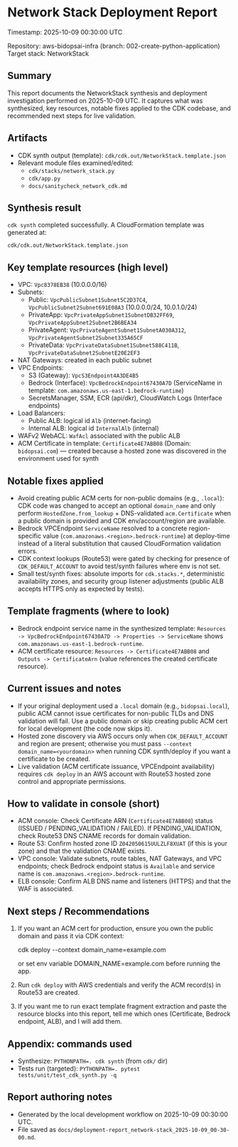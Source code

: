 # Network Stack Deployment Report

Timestamp: 2025-10-09 00:30:00 UTC

Repository: aws-bidopsai-infra (branch: 002-create-python-application)
Target stack: NetworkStack

Summary
-------
This report documents the NetworkStack synthesis and deployment investigation performed on 2025-10-09 UTC. It captures what was synthesized, key resources, notable fixes applied to the CDK codebase, and recommended next steps for live validation.

Artifacts
---------
- CDK synth output (template): `cdk/cdk.out/NetworkStack.template.json`
- Relevant module files examined/edited:
  - `cdk/stacks/network_stack.py`
  - `cdk/app.py`
  - `docs/sanitycheck_network_cdk.md`

Synthesis result
----------------
`cdk synth` completed successfully. A CloudFormation template was generated at:

`cdk/cdk.out/NetworkStack.template.json`

Key template resources (high level)
----------------------------------
- VPC: `Vpc8378EB38` (10.0.0.0/16)
- Subnets:
  - Public: `VpcPublicSubnet1Subnet5C2D37C4`, `VpcPublicSubnet2Subnet691E08A3` (10.0.0.0/24, 10.0.1.0/24)
  - PrivateApp: `VpcPrivateAppSubnet1SubnetDB32FF69`, `VpcPrivateAppSubnet2Subnet2B6BEA34`
  - PrivateAgent: `VpcPrivateAgentSubnet1SubnetA030A312`, `VpcPrivateAgentSubnet2Subnet335A65CF`
  - PrivateData: `VpcPrivateDataSubnet1Subnet588C411B`, `VpcPrivateDataSubnet2SubnetE20E2EF3`
- NAT Gateways: created in each public subnet
- VPC Endpoints:
  - S3 (Gateway): `VpcS3Endpoint4A3DE4B5`
  - Bedrock (Interface): `VpcBedrockEndpoint67430A7D` (ServiceName in template: `com.amazonaws.us-east-1.bedrock-runtime`)
  - SecretsManager, SSM, ECR (api/dkr), CloudWatch Logs (Interface endpoints)
- Load Balancers:
  - Public ALB: logical id `Alb` (internet-facing)
  - Internal ALB: logical id `InternalAlb` (internal)
- WAFv2 WebACL: `WafAcl` associated with the public ALB
- ACM Certificate in template: `Certificate4E7ABB08` (Domain: `bidopsai.com`) — created because a hosted zone was discovered in the environment used for synth

Notable fixes applied
---------------------
- Avoid creating public ACM certs for non-public domains (e.g., `.local`): CDK code was changed to accept an optional `domain_name` and only perform `HostedZone.from_lookup` + DNS-validated `acm.Certificate` when a public domain is provided and CDK env/account/region are available.
- Bedrock VPCEndpoint `ServiceName` resolved to a concrete region-specific value (`com.amazonaws.<region>.bedrock-runtime`) at deploy-time instead of a literal substitution that caused CloudFormation validation errors.
- CDK context lookups (Route53) were gated by checking for presence of `CDK_DEFAULT_ACCOUNT` to avoid test/synth failures where env is not set.
- Small test/synth fixes: absolute imports for `cdk.stacks.*`, deterministic availability zones, and security group listener adjustments (public ALB accepts HTTPS only as expected by tests).

Template fragments (where to look)
----------------------------------
- Bedrock endpoint service name in the synthesized template: `Resources -> VpcBedrockEndpoint67430A7D -> Properties -> ServiceName` shows `com.amazonaws.us-east-1.bedrock-runtime`.
- ACM certificate resource: `Resources -> Certificate4E7ABB08` and `Outputs -> CertificateArn` (value references the created certificate resource).

Current issues and notes
------------------------
- If your original deployment used a `.local` domain (e.g., `bidopsai.local`), public ACM cannot issue certificates for non-public TLDs and DNS validation will fail. Use a public domain or skip creating public ACM cert for local development (the code now skips it).
- Hosted zone discovery via AWS occurs only when `CDK_DEFAULT_ACCOUNT` and region are present; otherwise you must pass `--context domain_name=<yourdomain>` when running CDK synth/deploy if you want a certificate to be created.
- Live validation (ACM certificate issuance, VPCEndpoint availability) requires `cdk deploy` in an AWS account with Route53 hosted zone control and appropriate permissions.

How to validate in console (short)
----------------------------------
- ACM console: Check Certificate ARN (`Certificate4E7ABB08`) status (ISSUED / PENDING_VALIDATION / FAILED). If PENDING_VALIDATION, check Route53 DNS CNAME records for domain validation.
- Route 53: Confirm hosted zone ID `Z042050615UULZLF8XUAT` (if this is your zone) and that the validation CNAME exists.
- VPC console: Validate subnets, route tables, NAT Gateways, and VPC endpoints; check Bedrock endpoint status is `Available` and service name is `com.amazonaws.<region>.bedrock-runtime`.
- ELB console: Confirm ALB DNS name and listeners (HTTPS) and that the WAF is associated.

Next steps / Recommendations
----------------------------
1. If you want an ACM cert for production, ensure you own the public domain and pass it via CDK context:

   cdk deploy --context domain_name=example.com

   or set env variable DOMAIN_NAME=example.com before running the app.

2. Run `cdk deploy` with AWS credentials and verify the ACM record(s) in Route53 are created.
3. If you want me to run exact template fragment extraction and paste the resource blocks into this report, tell me which ones (Certificate, Bedrock endpoint, ALB), and I will add them.

Appendix: commands used
-----------------------
- Synthesize: `PYTHONPATH=. cdk synth` (from `cdk/` dir)
- Tests run (targeted): `PYTHONPATH=. pytest tests/unit/test_cdk_synth.py -q`

Report authoring notes
----------------------
- Generated by the local development workflow on 2025-10-09 00:30:00 UTC.
- File saved as `docs/deployment-report_network-stack_2025-10-09_00-30-00.md`.
